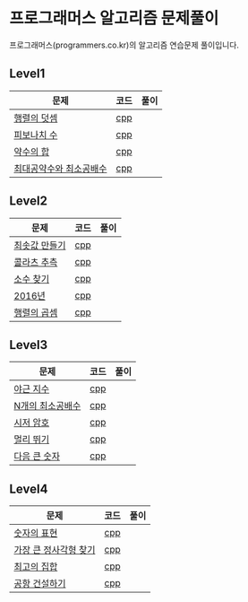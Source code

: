 # 프로그래머스 알고리즘 문제풀이
프로그래머스(programmers.co.kr)의 알고리즘 연습문제 풀이입니다.

## Level1

| 문제 | 코드 | 풀이 |
| ------------- |:-------------:| -----:|
| [행렬의 덧셈](https://programmers.co.kr/learn/challenge_codes/148) | [cpp](cpp/level1_matrix_sum.cpp) | |
| [피보나치 수](https://programmers.co.kr/learn/challenge_codes/147) | [cpp](cpp/level1_fibonacci.cpp) | |
| [약수의 합](https://programmers.co.kr/learn/challenge_codes/146) | [cpp](cpp/level1_sumDivisor.cpp) | |
| [최대공약수와 최소공배수](https://programmers.co.kr/learn/challenge_codes/149) | [cpp](cpp/level1_gcdlcm.cpp) | |

## Level2

| 문제 | 코드 | 풀이 |
| ------------- |:-------------:| -----:|
| [최솟값 만들기](https://programmers.co.kr/learn/challenge_codes/179) | [cpp](cpp/level2_getMinSum.cpp) | |
| [콜라츠 추측](https://programmers.co.kr/learn/challenge_codes/150) | [cpp](cpp/level2_collatz.cpp) | |
| [소수 찾기](https://programmers.co.kr/learn/challenge_codes/171) | [cpp](cpp/level2_numOfPrime.cpp) | |
| [2016년](https://programmers.co.kr/learn/challenge_codes/175) | [cpp](cpp/level2_getDayName.cpp) | |
| [행렬의 곱셈](https://programmers.co.kr/learn/challenge_codes/140) | [cpp](cpp/level2_productMatrix.cpp) | |

## Level3

| 문제 | 코드 | 풀이 |
| ------------- |:-------------:| -----:|
| [야근 지수](https://programmers.co.kr/learn/challenge_codes/145) | [cpp](cpp/level3_noOvertime.cpp) | |
| [N개의 최소공배수](https://programmers.co.kr/learn/challenge_codes/152) | [cpp](cpp/level3_nlcm.cpp) | |
| [시저 암호](https://programmers.co.kr/learn/challenge_codes/144) | [cpp](cpp/level3_caesar.cpp) | |
| [멀리 뛰기](https://programmers.co.kr/learn/challenge_codes/153) | [cpp](cpp/level3_jumpCase.cpp) | |
| [다음 큰 숫자](https://programmers.co.kr/learn/challenge_codes/170) | [cpp](cpp/level3_nextBigNumber.cpp) | |

## Level4

| 문제 | 코드 | 풀이 |
| ------------- |:-------------:| -----:|
| [숫자의 표현](https://programmers.co.kr/learn/challenge_codes/156) | [cpp](cpp/level4_expressions.cpp) | |
| [가장 큰 정사각형 찾기](https://programmers.co.kr/learn/challenge_codes/187) | [cpp](cpp/level4_findLargestSquare.cpp) | |
| [최고의 집합](https://programmers.co.kr/learn/challenge_codes/155) | [cpp](cpp/level4_bestSet.cpp) | |
| [공항 건설하기](https://programmers.co.kr/learn/challenge_codes/183) | [cpp](cpp/level4_challenge_codes.cpp) | |
